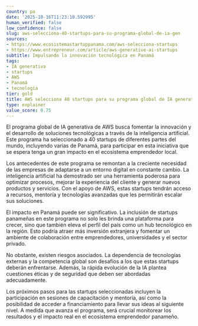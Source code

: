 ```yaml
---
country: pa
date: '2025-10-16T11:23:10.592995'
human_verified: false
low_confidence: false
slug: aws-selecciona-40-startups-para-su-programa-global-de-ia-gen
sources:
- https://www.ecosistemastartuppanama.com/aws-selecciona-startups
- https://www.entrepreneur.com/article/aws-generative-ai-startups
subtitle: Impulsando la innovación tecnológica en Panamá
tags:
- IA generativa
- startups
- AWS
- Panamá
- tecnología
tier: gold
title: AWS selecciona 40 startups para su programa global de IA generativa 2025
type: explainer
value_score: 0.75
---
```


<p>El programa global de IA generativa de AWS busca fomentar la innovación y el desarrollo de soluciones tecnológicas a través de la inteligencia artificial. Este programa ha seleccionado a 40 startups de diferentes partes del mundo, incluyendo varias de Panamá, para participar en esta iniciativa que se espera tenga un gran impacto en el ecosistema emprendedor local.</p><p>Los antecedentes de este programa se remontan a la creciente necesidad de las empresas de adaptarse a un entorno digital en constante cambio. La inteligencia artificial ha demostrado ser una herramienta poderosa para optimizar procesos, mejorar la experiencia del cliente y generar nuevos productos y servicios. Con el apoyo de AWS, estas startups tendrán acceso a recursos, mentoría y tecnologías avanzadas que les permitirán escalar sus soluciones.</p><p>El impacto en Panamá puede ser significativo. La inclusión de startups panameñas en este programa no solo les brinda una plataforma para crecer, sino que también eleva el perfil del país como un hub tecnológico en la región. Esto podría atraer más inversión extranjera y fomentar un ambiente de colaboración entre emprendedores, universidades y el sector privado.</p><p>No obstante, existen riesgos asociados. La dependencia de tecnologías externas y la competencia global son desafíos a los que estas startups deberán enfrentarse. Además, la rápida evolución de la IA plantea cuestiones éticas y de seguridad que deben ser abordadas adecuadamente.</p><p>Los próximos pasos para las startups seleccionadas incluyen la participación en sesiones de capacitación y mentoría, así como la posibilidad de acceder a financiamiento para llevar sus ideas al siguiente nivel. A medida que avanza el programa, será crucial monitorear los resultados y el impacto real en el ecosistema emprendedor panameño.</p>